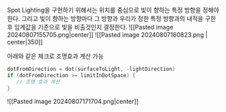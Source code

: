 Spot Lighting을 구현하기 위해서는 위치를 중심으로 빛이 향하는 특정 방향을 정해야한다. 그리고 빛이 향하는 방향마다 그 방향과 우리가 정한 특정 방향과의 내적을 구한 후 임계값을 기준으로 빛을 비출것인지 결정한다.
![[Pasted image 20240807155705.png|center]]
![[Pasted image 20240807160823.png | center|350]]

아래와 같은 체크로 조명효과 계산 가능 
```cpp 
dotFromDirection = dot(surfaceToLight, -lightDirection)
if (dotFromDirection >= limitInDotSpace) {
   // 조명 효과 계산
}
```

![[Pasted image 20240807171704.png|center]]


